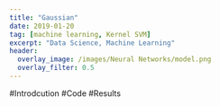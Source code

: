 ```yaml
---
title: "Gaussian"
date: 2019-01-20
tag: [machine learning, Kernel SVM]
excerpt: "Data Science, Machine Learning"
header:
  overlay_image: /images/Neural Networks/model.png
  overlay_filter: 0.5
---
```

#Introdcution
#Code
#Results
